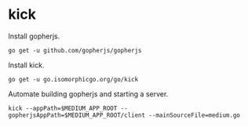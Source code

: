 # kick

Install gopherjs.
```
go get -u github.com/gopherjs/gopherjs
```

Install kick.
```
go get -u go.isomorphicgo.org/go/kick
```

Automate building gopherjs and starting a server.
```
kick --appPath=$MEDIUM_APP_ROOT --gopherjsAppPath=$MEDIUM_APP_ROOT/client --mainSourceFile=medium.go
```
